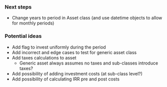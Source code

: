 ### Next steps

- Change years to period in Asset class (and use datetime objects to allow for monthly periods)

### Potential ideas

- Add flag to invest uniformly during the period
- Add incorrect and edge cases to test for generic asset class
- Add taxes calculations to asset
	- Generic asset always assumes no taxes and sub-classes introduce taxes?
- Add possibility of adding investment costs (at sub-class level?)
- Add possibility of calculating IRR pre and post costs 
